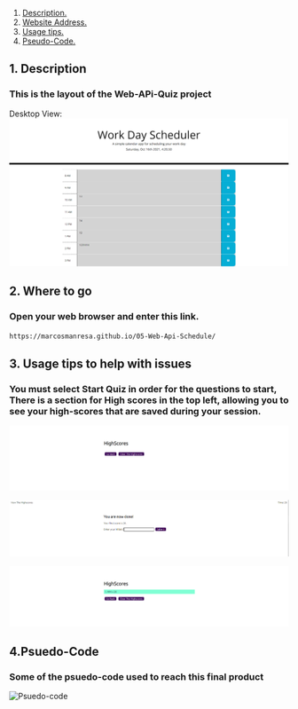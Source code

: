 1. [ Description. ](#description)
2. [ Website Address. ](#website-address)
3. [ Usage tips. ](#usagetips)
4. [Pseudo-Code. ](#psuedo-code)

<a name="description"></a>
## 1. Description

### This is the layout of the Web-APi-Quiz project

Desktop View:
![Top-Page](https://github.com/MarcosManresa/05-Web-Api-Schedule/blob/main/Develop/images/Capture.PNG)




<a name="website-address"></a>
## 2. Where to go

### Open your web browser and enter this link.

```html
https://marcosmanresa.github.io/05-Web-Api-Schedule/
```

<a name="usage-tips"></a>
## 3. Usage tips to help with issues

### You must select Start Quiz in order for the questions to start, There is a section for High scores in the top left, allowing you to see your high-scores that are saved during your session.

![Usage-tip](https://github.com/MarcosManresa/04-Web-Api-Quiz/blob/main/images/sda.PNG)

![Usage-tip](https://github.com/MarcosManresa/04-Web-Api-Quiz/blob/main/images/endquiz.PNG)

![Usage-tip](https://github.com/MarcosManresa/04-Web-Api-Quiz/blob/main/images/highscore-2.PNG)


<a name="psuedo-code"></a>
## 4.Psuedo-Code

### Some of the psuedo-code used to reach this final product

![Psuedo-code](https://github.com/MarcosManresa/04-Web-Api-Quiz/blob/main/images/vxv.PNG)

